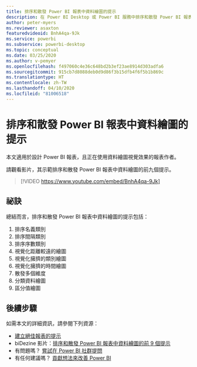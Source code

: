 ```yaml
---
title: 排序和散發 Power BI 報表中資料繪圖的提示
description: 在 Power BI Desktop 或 Power BI 服務中排序和散發 Power BI 報表視覺效果內資料繪圖的九個提示。
author: peter-myers
ms.reviewer: asaxton
featuredvideoid: BnhA4qa-9Jk
ms.service: powerbi
ms.subservice: powerbi-desktop
ms.topic: conceptual
ms.date: 03/25/2020
ms.author: v-pemyer
ms.openlocfilehash: f497060c4e36c648bd2b3ef23ae8914d303adfa6
ms.sourcegitcommit: 915cb7d8088deb0d9d86f3b15dfb4f6f5b1b869c
ms.translationtype: HT
ms.contentlocale: zh-TW
ms.lasthandoff: 04/10/2020
ms.locfileid: "81006518"
---
```

# <a name="tips-to-sort-and-distribute-data-plots-in-power-bi-reports"></a>排序和散發 Power BI 報表中資料繪圖的提示

本文適用於設計 Power BI 報表，且正在使用資料繪圖視覺效果的報表作者。

請觀看影片，其示範排序和散發 Power BI 報表中資料繪圖的前九個提示。

> [!VIDEO https://www.youtube.com/embed/BnhA4qa-9Jk]

## <a name="tips"></a>祕訣

總結而言，排序和散發 Power BI 報表中資料繪圖的提示包括：

1. 排序名義類別
1. 排序間隔類別
1. 排序序數類別
1. 視覺化距離較遠的繪圖
1. 視覺化擁擠的類別繪圖
1. 視覺化擁擠的時間繪圖
1. 散發多個維度
1. 分類資料繪圖
1. 區分值繪圖

## <a name="next-steps"></a>後續步驟

如需本文的詳細資訊，請參閱下列資源：

- [建立絕佳報表的提示](../power-bi-reports-tips-and-tricks-for-creating.md)
- biDezine 影片：[排序和散發 Power BI 報表中資料繪圖的前 9 個提示](https://www.youtube.com/watch?v=BnhA4qa-9Jk)
- 有問題嗎？ [嘗試在 Power BI 社群提問](https://community.powerbi.com/)
- 有任何建議嗎？ [貢獻想法來改善 Power BI](https://ideas.powerbi.com/)
